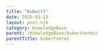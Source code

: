 ```yaml
---
title: "Kubectl"
date: 2025-03-23
layout: post.njk
category: KnowledgeBase
parent: /KnowledgeBase/kubertnetes/
parentTitle: kubertnetes
---
```


